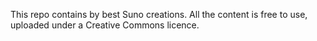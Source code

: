 This repo contains by best Suno creations.
All the content is free to use, uploaded under a Creative Commons licence.
